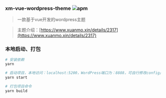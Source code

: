 ### xm-vue-wordpress-theme ![apm](https://img.shields.io/apm/l/vim-mode.svg)

> 一款基于vue开发的wordpress主题

> 主题介绍：[https://www.xuanmo.xin/details/2317](https://www.xuanmo.xin/details/2317)

### 本地启动、打包

``` bash
# 安装依赖
yarn

# 启动项目，本地访问：localhost:5200，WordPress端口为：8888，可自行修改config/index.js
yarn start

# 打包项目命令
yarn build
```
